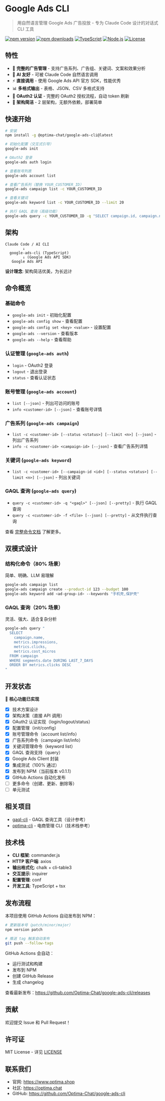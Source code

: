 # Google Ads CLI

> 用自然语言管理 Google Ads 广告投放 - 专为 Claude Code 设计的对话式 CLI 工具

[![npm version](https://img.shields.io/npm/v/@optima-chat/google-ads-cli.svg)](https://www.npmjs.com/package/@optima-chat/google-ads-cli)
[![npm downloads](https://img.shields.io/npm/dm/@optima-chat/google-ads-cli.svg)](https://www.npmjs.com/package/@optima-chat/google-ads-cli)
[![TypeScript](https://img.shields.io/badge/TypeScript-5.0+-blue.svg)](https://www.typescriptlang.org/)
[![Node.js](https://img.shields.io/badge/Node.js-18+-green.svg)](https://nodejs.org/)
[![License](https://img.shields.io/badge/License-MIT-yellow.svg)](https://opensource.org/licenses/MIT)

## 特性

- 🎯 **完整的广告管理** - 支持广告系列、广告组、关键词、文案和效果分析
- 🤖 **AI 友好** - 可被 Claude Code 自然语言调用
- ⚡ **直接调用** - 使用 Google Ads API 官方 SDK，性能优秀
- 📊 **多格式输出** - 表格、JSON、CSV 多格式支持
- 🔐 **OAuth2 认证** - 完整的 OAuth2 授权流程，自动 token 刷新
- 💎 **架构简洁** - 2 层架构，无额外依赖，部署简单

## 快速开始

```bash
# 安装
npm install -g @optima-chat/google-ads-cli@latest

# 初始化配置（交互式引导）
google-ads init

# OAuth2 登录
google-ads auth login

# 查看账号列表
google-ads account list

# 查看广告系列（替换 YOUR_CUSTOMER_ID）
google-ads campaign list -c YOUR_CUSTOMER_ID

# 查看关键词
google-ads keyword list -c YOUR_CUSTOMER_ID --limit 20

# 执行 GAQL 查询（高级功能）
google-ads query -c YOUR_CUSTOMER_ID -q "SELECT campaign.id, campaign.name FROM campaign" --pretty
```

## 架构

```
Claude Code / AI CLI
        ↓
  google-ads-cli (TypeScript)
        ↓ (Google Ads API SDK)
   Google Ads API
```

**设计理念**: 架构简洁优美，为长远计

## 命令概览

### 基础命令
- `google-ads init` - 初始化配置
- `google-ads config show` - 查看配置
- `google-ads config set <key> <value>` - 设置配置
- `google-ads --version` - 查看版本
- `google-ads --help` - 查看帮助

### 认证管理 (`google-ads auth`)
- `login` - OAuth2 登录
- `logout` - 退出登录
- `status` - 查看认证状态

### 账号管理 (`google-ads account`)
- `list [--json]` - 列出可访问的账号
- `info <customer-id> [--json]` - 查看账号详情

### 广告系列 (`google-ads campaign`)
- `list -c <customer-id> [--status <status>] [--limit <n>] [--json]` - 列出广告系列
- `info -c <customer-id> <campaign-id> [--json]` - 查看广告系列详情

### 关键词 (`google-ads keyword`)
- `list -c <customer-id> [--campaign-id <id>] [--status <status>] [--limit <n>] [--json]` - 列出关键词

### GAQL 查询 (`google-ads query`)
- `query -c <customer-id> -q "<gaql>" [--json] [--pretty]` - 执行 GAQL 查询
- `query -c <customer-id> -f <file> [--json] [--pretty]` - 从文件执行查询

查看 [完整命令文档](docs/technical-design.md) 了解更多。

## 双模式设计

### 结构化命令（80% 场景）
简单、明确、LLM 易理解

```bash
google-ads campaign list
google-ads campaign create --product-id 123 --budget 100
google-ads keyword add <ad-group-id> --keywords "手机壳,保护壳"
```

### GAQL 查询（20% 场景）
灵活、强大、适合复杂分析

```bash
google-ads query "
  SELECT
    campaign.name,
    metrics.impressions,
    metrics.clicks,
    metrics.cost_micros
  FROM campaign
  WHERE segments.date DURING LAST_7_DAYS
  ORDER BY metrics.clicks DESC
"
```

## 开发状态

🎉 **核心功能已实现**

- [x] 技术方案设计
- [x] 架构决策（直接 API 调用）
- [x] OAuth2 认证实现（login/logout/status）
- [x] 配置管理（init/config）
- [x] 账号管理命令（account list/info）
- [x] 广告系列命令（campaign list/info）
- [x] 关键词管理命令（keyword list）
- [x] GAQL 查询支持（query）
- [x] Google Ads Client 封装
- [x] 集成测试（100% 通过）
- [x] 发布到 NPM（当前版本 v0.1.1）
- [x] GitHub Actions 自动化发布
- [ ] 更多命令（创建、更新、删除等）
- [ ] 单元测试

## 相关项目

- [gaql-cli](https://github.com/getyourguide/gaql-cli) - GAQL 查询工具（设计参考）
- [optima-cli](https://github.com/Optima-Chat/optima-cli) - 电商管理 CLI（技术栈参考）

## 技术栈

- **CLI 框架**: commander.js
- **HTTP 客户端**: axios
- **输出格式化**: chalk + cli-table3
- **交互提示**: inquirer
- **配置管理**: conf
- **开发工具**: TypeScript + tsx

## 发布流程

本项目使用 GitHub Actions 自动发布到 NPM：

```bash
# 更新版本号（patch/minor/major）
npm version patch

# 推送 tag 触发自动发布
git push --follow-tags
```

GitHub Actions 会自动：
- 运行测试和构建
- 发布到 NPM
- 创建 GitHub Release
- 生成 changelog

查看最新发布：https://github.com/Optima-Chat/google-ads-cli/releases

## 贡献

欢迎提交 Issue 和 Pull Request！

## 许可证

MIT License - 详见 [LICENSE](LICENSE)

## 联系我们

- 官网: https://www.optima.shop
- 社区: https://optima.chat
- GitHub: https://github.com/Optima-Chat/google-ads-cli
